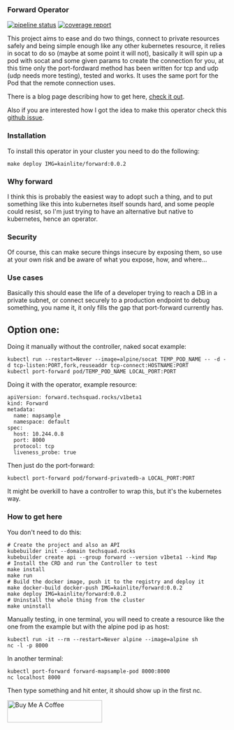 ### Forward Operator

[![pipeline status](https://gitlab.com/kainlite/forward/badges/master/pipeline.svg)](https://gitlab.com/kainlite/forward/commits/master)
[![coverage report](https://gitlab.com/kainlite/forward/badges/master/coverage.svg)](https://gitlab.com/kainlite/forward/commits/master)

This project aims to ease and do two things, connect to private resources safely and being simple enough like any other kubernetes resource, it relies in socat to do so (maybe at some point it will not), basically it will spin up a pod with socat and some given params to create the connection for you, at this time only the port-fordward method has been written for tcp and udp (udp needs more testing), tested and works. It uses the same port for the Pod that the remote connection uses.

There is a blog page describing how to get here, [check it out](https://techsquad.rocks/blog/cloud_native_applications_with_kubebuilder_and_kind_aka_kubernetes_operators/).

Also if you are interested how I got the idea to make this operator check this [github issue](https://github.com/kubernetes/kubernetes/issues/72597).

### Installation
To install this operator in your cluster you need to do the following:
```
make deploy IMG=kainlite/forward:0.0.2
```

### Why forward
I think this is probably the easiest way to adopt such a thing, and to put something like this into kubernetes itself sounds hard, and some people could resist, so I'm just trying to have an alternative but native to kubernetes, hence an operator.

### Security
Of course, this can make secure things insecure by exposing them, so use at your own risk and be aware of what you expose, how, and where...

### Use cases
Basically this should ease the life of a developer trying to reach a DB in a private subnet, or connect securely to a production endpoint to debug something, you name it, it only fills the gap that port-forward currently has.

## Option one:
Doing it manually without the controller, naked socat example:

```
kubectl run --restart=Never --image=alpine/socat TEMP_POD_NAME -- -d -d tcp-listen:PORT,fork,reuseaddr tcp-connect:HOSTNAME:PORT
kubectl port-forward pod/TEMP_POD_NAME LOCAL_PORT:PORT
```

Doing it with the operator, example resource:
```
apiVersion: forward.techsquad.rocks/v1beta1
kind: Forward
metadata:
  name: mapsample
  namespace: default
spec:
  host: 10.244.0.8
  port: 8000
  protocol: tcp
  liveness_probe: true
```

Then just do the port-forward:
```
kubectl port-forward pod/forward-privatedb-a LOCAL_PORT:PORT
```

It might be overkill to have a controller to wrap this, but it's the kubernetes way.

### How to get here
You don't need to do this:
```
# Create the project and also an API
kubebuilder init --domain techsquad.rocks
kubebuilder create api --group forward --version v1beta1 --kind Map
# Install the CRD and run the Controller to test
make install
make run
# Build the docker image, push it to the registry and deploy it
make docker-build docker-push IMG=kainlite/forward:0.0.2
make deploy IMG=kainlite/forward:0.0.2
# Uninstall the whole thing from the cluster
make uninstall
```

Manually testing, in one terminal, you will need to create a resource like the one from the example but with the alpine pod ip as host:
```
kubectl run -it --rm --restart=Never alpine --image=alpine sh
nc -l -p 8000
```

In another terminal:
```
kubectl port-forward forward-mapsample-pod 8000:8000
nc localhost 8000
```
Then type something and hit enter, it should show up in the first nc.

<a href="https://www.buymeacoffee.com/NDx5OFh" target="_blank"><img src="https://cdn.buymeacoffee.com/buttons/default-green.png" alt="Buy Me A Coffee" style="height: 51px !important;width: 217px !important;" ></a>

